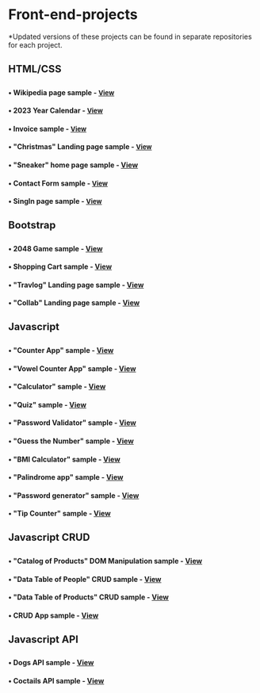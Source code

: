 
# Front-end-projects

*Updated versions of these projects can be found in separate repositories for each project.

<h4 style="font-size: 20px;"> HTML/CSS<h4> 

<h4>• Wikipedia page sample - <a href="https://simonakom.github.io/front-end-projects/1-wikipedia-page/richard-gere.html" style="font-size:small;">View</a><h4>

<h4>• 2023 Year Calendar - <a href="https://simonakom.github.io/front-end-projects/2-calendar/calendar.html" style="font-size:small;">View</a><h4>

<h4>• Invoice sample - <a href="https://simonakom.github.io/front-end-projects/3-invoice/invoice.html" style="font-size:small;">View</a><h4>

<h4>• "Christmas" Landing page sample - <a href="https://simonakom.github.io/front-end-projects/4-sample-page/sample-page.html" style="font-size:small;">View</a><h4>

<h4>• "Sneaker" home page sample - <a href="https://simonakom.github.io/front-end-projects/tasks-additional/sneaker/sneaker.html">View</a><h4>

<h4>• Contact Form sample - <a href="https://simonakom.github.io/front-end-projects/5-contact-form/contact-form.html" style="font-size:small;">View</a><h4>

<h4>• SingIn page sample - <a href="https://simonakom.github.io/front-end-projects/6-registration-form/registration.html" style="font-size:small;">View</a><h4>

<h4 style="font-size: 20px;"> Bootstrap<h4> 

<h4>• 2048 Game sample - <a href="https://simonakom.github.io/front-end-projects/7-bootstrap/game2048/game-2048.html">View</a><h4>

<h4>• Shopping Cart sample - <a href="https://simonakom.github.io/front-end-projects/7-bootstrap/shopping-cart/shopping-cart.html">View</a><h4>

<h4>• "Travlog" Landing page sample - <a href="https://simonakom.github.io/front-end-projects/8-travlog-landing-page/travlog.html">View</a><h4>

<h4>• "Collab" Landing page sample - <a href="https://simonakom.github.io/front-end-projects/tasks-additional/collab-landing-page/collab.html">View</a><h4>


<h4 style="font-size: 20px;"> Javascript<h4> 

<h4>• "Counter App" sample - <a href="https://simonakom.github.io/front-end-projects/tasks-additional/number-counter/index.html">View</a><h4>

<h4>• "Vowel Counter App" sample - <a href="https://simonakom.github.io/front-end-projects/tasks-additional/vocals-counter/index.html">View</a><h4>

<h4>• "Calculator" sample - <a href="https://simonakom.github.io/front-end-projects/javascript-dom/calculator/calculator.html">View</a><h4>

<h4>• "Quiz" sample - <a href="https://simonakom.github.io/front-end-projects/javascript-dom/quiz/index.html">View</a><h4>

<h4>• "Password Validator" sample - <a href="https://simonakom.github.io/front-end-projects/javascript-dom/check-pass-strength/index.html">View</a><h4>

<h4>• "Guess the Number" sample - <a href="https://simonakom.github.io/front-end-projects/javascript-dom/guessing-number-game/index.html">View</a><h4>

<h4>• "BMI Calculator" sample - <a href="https://simonakom.github.io/front-end-projects/tasks-additional/bmi-calculator/index.html">View</a><h4>

<h4>• "Palindrome app" sample - <a href="https://simonakom.github.io/front-end-projects/tasks-additional/palindrome-app/index.html">View</a><h4>

<h4>• "Password generator" sample - <a href="https://simonakom.github.io/front-end-projects/tasks-additional/passwrd-generator/index.html">View</a><h4>

<h4>• "Tip Counter" sample - <a href="https://simonakom.github.io/front-end-projects/tasks-additional/tip-counter/index.html">View</a><h4>

<h4 style="font-size: 20px;"> Javascript CRUD <h4> 

<h4>• "Catalog of Products" DOM Manipulation sample - <a href="https://simonakom.github.io/front-end-projects/javascript-crud/dom-manipulation/products.html">View</a><h4>

<h4>• "Data Table of People" CRUD sample - <a href="https://simonakom.github.io/front-end-projects/javascript-crud/crud-people-data-table/dynamic-table.html">View</a><h4>

<h4>• "Data Table of Products" CRUD sample - <a href="https://simonakom.github.io/front-end-projects/javascript-crud/crud-products-data-table/index.html">View</a><h4>

<h4>• CRUD App sample - <a href="https://simonakom.github.io/front-end-projects/javascript-crud/data-table-app/admin.html">View</a><h4>


<h4 style="font-size: 20px;"> Javascript API <h4> 

<h4>• Dogs API sample - <a href="https://simonakom.github.io/front-end-projects/javascript-api/dogs-api/dogs-photo-album.html">View</a><h4>

<h4>• Coctails API sample - <a href="https://simonakom.github.io/front-end-projects/javascript-api/coctails-api/coctails.html">View</a><h4>






